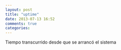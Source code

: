 ```yaml
---
layout: post
title: "uptime"
date: 2013-07-13 16:52
comments: true
categories: 
---
```

Tiempo transcurrido desde que se arrancó el sistema

